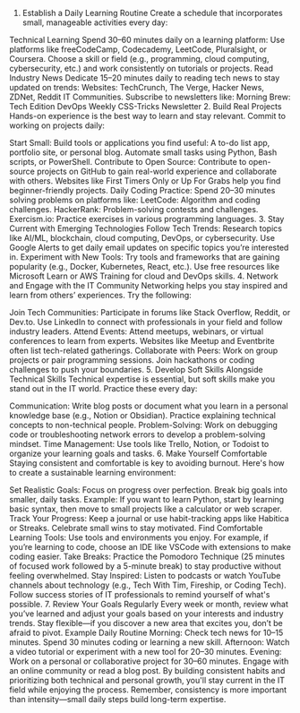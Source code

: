 1. Establish a Daily Learning Routine
Create a schedule that incorporates small, manageable activities every day:

Technical Learning
Spend 30–60 minutes daily on a learning platform:
Use platforms like freeCodeCamp, Codecademy, LeetCode, Pluralsight, or Coursera.
Choose a skill or field (e.g., programming, cloud computing, cybersecurity, etc.) and work consistently on tutorials or projects.
Read Industry News
Dedicate 15–20 minutes daily to reading tech news to stay updated on trends:
Websites: TechCrunch, The Verge, Hacker News, ZDNet, Reddit IT Communities.
Subscribe to newsletters like:
Morning Brew: Tech Edition
DevOps Weekly
CSS-Tricks Newsletter
2. Build Real Projects
Hands-on experience is the best way to learn and stay relevant. Commit to working on projects daily:

Start Small:
Build tools or applications you find useful:
A to-do list app, portfolio site, or personal blog.
Automate small tasks using Python, Bash scripts, or PowerShell.
Contribute to Open Source:
Contribute to open-source projects on GitHub to gain real-world experience and collaborate with others.
Websites like First Timers Only or Up For Grabs help you find beginner-friendly projects.
Daily Coding Practice:
Spend 20–30 minutes solving problems on platforms like:
LeetCode: Algorithm and coding challenges.
HackerRank: Problem-solving contests and challenges.
Exercism.io: Practice exercises in various programming languages.
3. Stay Current with Emerging Technologies
Follow Tech Trends:
Research topics like AI/ML, blockchain, cloud computing, DevOps, or cybersecurity.
Use Google Alerts to get daily email updates on specific topics you’re interested in.
Experiment with New Tools:
Try tools and frameworks that are gaining popularity (e.g., Docker, Kubernetes, React, etc.).
Use free resources like Microsoft Learn or AWS Training for cloud and DevOps skills.
4. Network and Engage with the IT Community
Networking helps you stay inspired and learn from others’ experiences. Try the following:

Join Tech Communities:
Participate in forums like Stack Overflow, Reddit, or Dev.to.
Use LinkedIn to connect with professionals in your field and follow industry leaders.
Attend Events:
Attend meetups, webinars, or virtual conferences to learn from experts.
Websites like Meetup and Eventbrite often list tech-related gatherings.
Collaborate with Peers:
Work on group projects or pair programming sessions.
Join hackathons or coding challenges to push your boundaries.
5. Develop Soft Skills Alongside Technical Skills
Technical expertise is essential, but soft skills make you stand out in the IT world. Practice these every day:

Communication:
Write blog posts or document what you learn in a personal knowledge base (e.g., Notion or Obsidian).
Practice explaining technical concepts to non-technical people.
Problem-Solving:
Work on debugging code or troubleshooting network errors to develop a problem-solving mindset.
Time Management:
Use tools like Trello, Notion, or Todoist to organize your learning goals and tasks.
6. Make Yourself Comfortable
Staying consistent and comfortable is key to avoiding burnout. Here's how to create a sustainable learning environment:

Set Realistic Goals:
Focus on progress over perfection. Break big goals into smaller, daily tasks.
Example: If you want to learn Python, start by learning basic syntax, then move to small projects like a calculator or web scraper.
Track Your Progress:
Keep a journal or use habit-tracking apps like Habitica or Streaks.
Celebrate small wins to stay motivated.
Find Comfortable Learning Tools:
Use tools and environments you enjoy. For example, if you’re learning to code, choose an IDE like VSCode with extensions to make coding easier.
Take Breaks:
Practice the Pomodoro Technique (25 minutes of focused work followed by a 5-minute break) to stay productive without feeling overwhelmed.
Stay Inspired:
Listen to podcasts or watch YouTube channels about technology (e.g., Tech With Tim, Fireship, or Coding Tech).
Follow success stories of IT professionals to remind yourself of what's possible.
7. Review Your Goals Regularly
Every week or month, review what you’ve learned and adjust your goals based on your interests and industry trends.
Stay flexible—if you discover a new area that excites you, don’t be afraid to pivot.
Example Daily Routine
Morning:
Check tech news for 10–15 minutes.
Spend 30 minutes coding or learning a new skill.
Afternoon:
Watch a video tutorial or experiment with a new tool for 20–30 minutes.
Evening:
Work on a personal or collaborative project for 30–60 minutes.
Engage with an online community or read a blog post.
By building consistent habits and prioritizing both technical and personal growth, you'll stay current in the IT field while enjoying the process. Remember, consistency is more important than intensity—small daily steps build long-term expertise.
